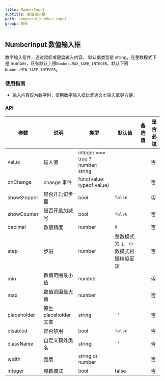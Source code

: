 ```yaml
---
title: NumberInput
subtitle: 数值输入框
path: component/number-input
group: 数据
---
```


## NumberInput 数值输入框

数字输入组件，通过鼠标或键盘输入内容。
默认值类型是 string，在整数模式下是 number，且有默认上限`Number.MAX_SAFE_INTEGER`，默认下限`Number.MIN_SAFE_INTEGER`。

### 使用指南

- 输入内容仅为数字时，使用数字输入框比普通文本输入框更方便。

### API

| 参数        | 说明                  | 类型                              | 默认值  | 备选值 | 是否必填 |
| ----------- | --------------------- | --------------------------------- | ------- | ------ | -------- |
| value       | 输入值                | integer === true ? number: string |         |        | 否       |
| onChange    | change 事件           | func(value: typeof value)         |         |        | 否       |
| showStepper | 是否开启记步器        | bool                              | `false` |        | 否       |
| showCounter | 是否开启加减号        | bool                              | `false` |        | 否       |
| decimal     | 数值精度              | number                            | `0`     |        | 否       |
| step        | 步进                 | number                         | 整数模式为 `1`，小数模式根据精度而定 |  |  否 |
| min         | 数值范围最小值        | number                            |         |        | 否       |
| max         | 数值范围最大值        | number                            |         |        | 否       |
| placeholder | 原生 placeholder 文案 | string                            | `''`    |        | 否       |
| disabled    | 是否禁用              | bool                              | `false` |        | 否       |
| className   | 自定义额外类名        | string                            | `''`    |        | 否       |
| width       | 宽度                  | string or number                  |         |        | 否       |
| integer     | 整数模式              | bool                              | false   |        | 否       |

<style>
.zent-number-input {
  width: 200px;
  margin-bottom: 20px;
}
</style>
